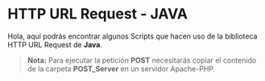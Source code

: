# HTTP URL Request - JAVA

Hola, aquí podrás encontrar algunos Scripts que hacen uso de la biblioteca HTTP URL Request de **Java**. 

> **Nota:** Para ejecutar la petición **POST** necesitarás copiar el contenido de la carpeta **POST_Server** en un servidor Apache-PHP.

